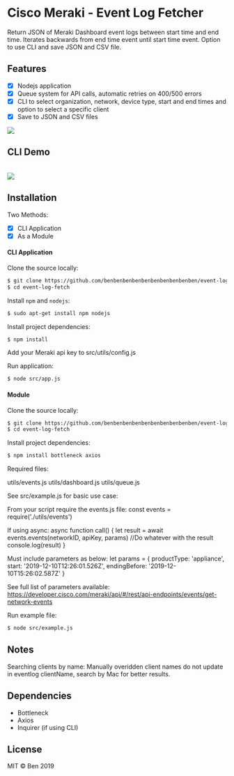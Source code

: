 # Cisco Meraki - Event Log Fetcher

Return JSON of Meraki Dashboard event logs between start time and end time.
Iterates backwards from end time event until start time event.
Option to use CLI and save JSON and CSV file.

## Features

- [x] Nodejs application
- [x] Queue system for API calls, automatic retries on 400/500 errors
- [x] CLI to select organization, network, device type, start and end times and option to select a specific client
- [x] Save to JSON and CSV files

<img src="https://kersnovske.com/meraki/images/event-log.png" style="max-width:50%;">

## CLI Demo
<br>
<img src="https://kersnovske.com/meraki/images/event-log-cli.gif">

## Installation

Two Methods:
- [x] CLI Application
- [x] As a Module

#### CLI Application

Clone the source locally:

```sh
$ git clone https://github.com/benbenbenbenbenbenbenbenbenben/event-log-fetch.git
$ cd event-log-fetch
```

Install `npm` and `nodejs`:

```sh
$ sudo apt-get install npm nodejs
```

Install project dependencies:

```sh
$ npm install
```

Add your Meraki api key to src/utils/config.js

Run application:

```sh
$ node src/app.js
```

#### Module

Clone the source locally:

```sh
$ git clone https://github.com/benbenbenbenbenbenbenbenbenben/event-log-fetch.git
$ cd event-log-fetch
```

Install project dependencies:

```sh
$ npm install bottleneck axios
```

Required files:

utils/events.js
utils/dashboard.js
utils/queue.js

See src/example.js for basic use case:

From your script require the events.js file:
const events = require('./utils/events')

If using async:
async function call() {
    let result = await events.events(networkID, apiKey, params)
    //Do whatever with the result
    console.log(result)
}

Must include parameters as below:
let params = {
    productType: 'appliance',
    start: '2019-12-10T12:26:01.526Z',
    endingBefore: '2019-12-10T15:26:02.587Z'
  }

See full list of parameters available:
https://developer.cisco.com/meraki/api/#/rest/api-endpoints/events/get-network-events

Run example file:

```sh
$ node src/example.js
```

## Notes

Searching clients by name: 
Manually overidden client names do not update in eventlog clientName, search by Mac for better results.

## Dependencies

- Bottleneck
- Axios
- Inquirer (if using CLI)

## License

MIT © Ben 2019
